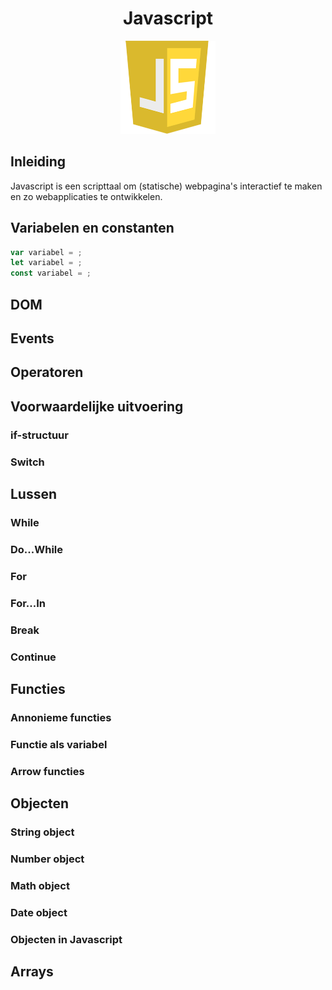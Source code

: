 <div align="center">

# Javascript

![Logo Javascript](../../Assets/Img/logos/Javascript.png ":no-zoom")
</div>

## Inleiding

Javascript is een scripttaal om (statische) webpagina's interactief te maken en zo webapplicaties te ontwikkelen. 

## Variabelen en constanten

``` js
var variabel = ;
let variabel = ;
const variabel = ;
```

## DOM



## Events



## Operatoren



## Voorwaardelijke uitvoering



### if-structuur



### Switch



## Lussen



### While



### Do...While



### For



### For...In



### Break



### Continue



## Functies



### Annonieme functies



### Functie als variabel



### Arrow functies



## Objecten



### String object



### Number object



### Math object



### Date object



### Objecten in Javascript



## Arrays


